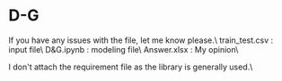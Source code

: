 # D-G

If you have any issues with the file, let me know please.\\
train_test.csv : input file\\
D&G.ipynb : modeling file\\
Answer.xlsx : My opinion\\

I don't attach the requirement file as the library is generally used.\\
